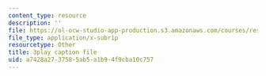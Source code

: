 ```yaml
---
content_type: resource
description: ''
file: https://ol-ocw-studio-app-production.s3.amazonaws.com/courses/res-3-002-collaborative-design-and-creative-expression-with-arduino-microcontrollers-january-iap-2017/a7428a2737585ab5a1b94f9cba10c757_kk55qwgSXcA.vtt
file_type: application/x-subrip
resourcetype: Other
title: 3play caption file
uid: a7428a27-3758-5ab5-a1b9-4f9cba10c757
---
```

